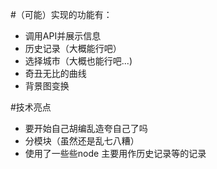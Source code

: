 #（可能）实现的功能有：
+ 调用API并展示信息
+ 历史记录（大概能行吧）
+ 选择城市（大概也能行吧...)
+ 奇丑无比的曲线
+ 背景图变换

#技术亮点
+ 要开始自己胡编乱造夸自己了吗
+ 分模块（虽然还是乱七八糟）
+ 使用了一些些node 主要用作历史记录等的记录

